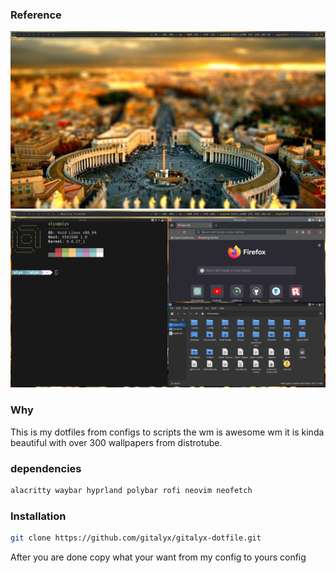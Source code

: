 ### Reference

![GitHub Logo](https://github.com/gitalyx/gitalyx-dotfile/blob/main/.images/Screenshot%20from%202024-04-19%2021-25-30.png)
![Github Logo](https://github.com/gitalyx/gitalyx-dotfile/blob/main/.images/Screenshot%20from%202024-04-19%2021-26-29.png)

### Why

This is my dotfiles from configs to scripts the wm is awesome wm it is kinda beautiful with over 300 wallpapers from distrotube.

### dependencies

  ```sh
  alacritty waybar hyprland polybar rofi neovim neofetch
  ```
### Installation

  ```sh
  git clone https://github.com/gitalyx/gitalyx-dotfile.git
  ```

After you are done copy what your want from my config to yours config
